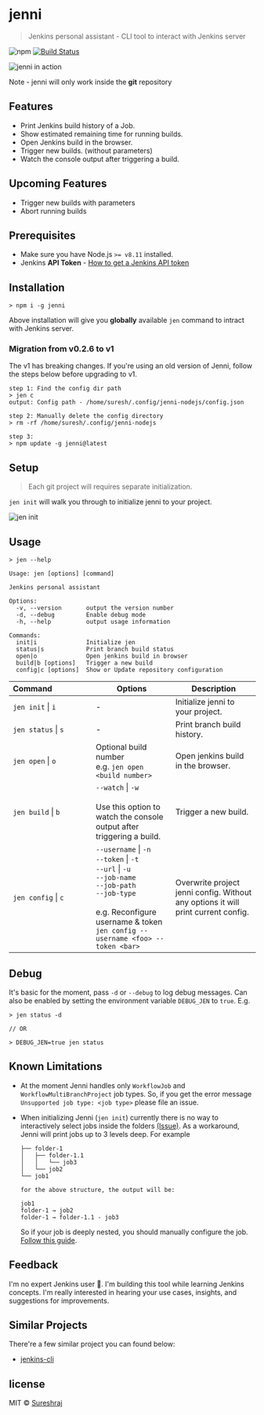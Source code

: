 # jenni

> Jenkins personal assistant - CLI tool to interact with Jenkins server

![npm](https://img.shields.io/npm/v/jenni.svg)
[![Build Status](https://travis-ci.org/m-sureshraj/jenni.svg?branch=master)](https://travis-ci.org/m-sureshraj/jenni)

![jenni in action](https://raw.githubusercontent.com/m-sureshraj/jenni/HEAD/media/jenni-in-action.png "jenni in action")

Note - jenni will only work inside the **git** repository

## Features
* Print Jenkins build history of a Job.
* Show estimated remaining time for running builds.
* Open Jenkins build in the browser.
* Trigger new builds. (without parameters)
* Watch the console output after triggering a build.

## Upcoming Features
* Trigger new builds with parameters
* Abort running builds

## Prerequisites
- Make sure you have Node.js `>= v8.11` installed.
- Jenkins **API Token** - [How to get a Jenkins API token](https://stackoverflow.com/questions/45466090/how-to-get-the-api-token-for-jenkins)

## Installation
```
> npm i -g jenni
```
Above installation will give you **globally** available `jen` command to intract with Jenkins server.

### Migration from v0.2.6 to v1
The v1 has breaking changes. If you're using an old version of Jenni, follow the steps below before upgrading to v1.

```
step 1: Find the config dir path
> jen c
output: Config path - /home/suresh/.config/jenni-nodejs/config.json

step 2: Manually delete the config directory
> rm -rf /home/suresh/.config/jenni-nodejs

step 3:
> npm update -g jenni@latest
```

## Setup
> Each git project will requires separate initialization.

`jen init` will walk you through to initialize jenni to your project.

![jen init](https://raw.githubusercontent.com/m-sureshraj/jenni/HEAD/media/jen-init.png "jen init")

## Usage
```
> jen --help

Usage: jen [options] [command]

Jenkins personal assistant

Options:
  -v, --version       output the version number
  -d, --debug         Enable debug mode
  -h, --help          output usage information

Commands:
  init|i              Initialize jen
  status|s            Print branch build status
  open|o              Open jenkins build in browser
  build|b [options]   Trigger a new build
  config|c [options]  Show or Update repository configuration
```

| Command&nbsp;&nbsp;&nbsp;&nbsp;&nbsp;&nbsp;&nbsp;&nbsp;&nbsp;&nbsp;&nbsp;&nbsp;&nbsp;&nbsp;&nbsp;&nbsp;&nbsp; | Options | Description |
| --- | --- | --- |
| `jen init` \| `i` | - | Initialize jenni to your project. |
| `jen status` \| `s` | - | Print branch build history. |
| `jen open` \| `o` | Optional build number <br> e.g. `jen open <build number>` | Open jenkins build in the browser. |
| `jen build` \| `b` | `--watch` \| `-w` <br> <br> Use this option to watch the console output after triggering a build. | Trigger a new build. |
| `jen config` \| `c` | `--username` \| `-n` <br> `--token` \| `-t`  <br> `--url` \| `-u` <br> `--job-name` <br> `--job-path` <br> `--job-type` <br> <br> e.g. Reconfigure username & token <br> `jen config --username <foo> --token <bar>` | Overwrite project jenni config. Without any options it will print current config. |

## Debug
It's basic for the moment, pass `-d` or `--debug` to log debug messages. Can also be enabled by setting the environment variable `DEBUG_JEN` to `true`. E.g.

```
> jen status -d

// OR

> DEBUG_JEN=true jen status
```
## Known Limitations

* At the moment Jenni handles only `WorkflowJob` and `WorkflowMultiBranchProject` job types. So, if you get the error message `Unsupported job type: <job type>` please file an issue.

* When initializing Jenni (`jen init`) currently there is no way to interactively select jobs inside the folders [(Issue)](https://github.com/terkelg/prompts/issues/224). As a workaround, Jenni will print jobs up to 3 levels deep. For example

    ```
    ├── folder-1
    │   ├── folder-1.1
    │   │   └── job3
    │   └── job2
    └── job1

    for the above structure, the output will be:

    job1
    folder-1 → job2
    folder-1 → folder-1.1 - job3
    ```
    So if your job is deeply nested, you should manually configure the job. [Follow this guide](JOB_CONFIGURATION.md).

## Feedback
I'm no expert Jenkins user 🤫. I'm building this tool while learning Jenkins concepts. I'm really interested in hearing your use cases, insights, and suggestions for improvements.

## Similar Projects
There're a few similar project you can found below:
* [jenkins-cli](https://github.com/jenkins-zh/jenkins-cli)

## license
MIT © [Sureshraj](https://github.com/m-sureshraj)

